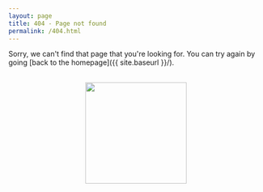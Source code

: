 ```yaml
---
layout: page
title: 404 - Page not found
permalink: /404.html
---
```


Sorry, we can't find that page that you're looking for. You can try again by going [back to the homepage]({{ site.baseurl }}/).

<br/>
<div style="text-align:center"><img style="width:  200px;" src="{{ site.baseurl }}/images/404.jpg" /></div>